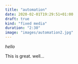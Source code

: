 ```yaml
---
title: "automation"
date: 2020-02-01T19:29:51+01:00
draft: true
kind: "fixed media"
duration: "2:30"
image: "images/automation2.jpg"
---
```


*hello*

This is great. well...